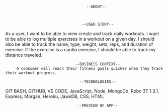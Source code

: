                                         --ABOUT--



                                      --USER STORY--
As a user, I want to be able to view create and track daily workouts. I want to be able to log multiple exercises in a workout on a given day. I should also be able to track the name, type, weight, sets, reps, and duration of exercise. If the exercise is a cardio exercise, I should be able to track my distance traveled.
                                   
                                   --BUSINESS CONTEXT--
         A consumer will reach their fitness goals quicker when they track their workout progress.
                                     
                                     --TECHNOLOGIES--
GIT BASH, GITHUB, VS CODE, JavaScript, Node, MongoDb, Robo 3T 1.3.1, Express, Morgan, Heroku, JawsDB, CSS, HTML

                                    --PREVIEW OF APP--